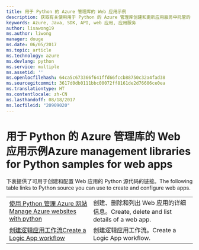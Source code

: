 ```yaml
---
title: 用于 Python 的 Azure 管理库的 Web 应用示例
description: 获取有关使用用于 Python 的 Azure 管理库创建和更新应用服务中托管的 Azure Web 应用的示例代码
keywords: Azure, Java, SDK, API, web 应用, 应用服务
author: lisawong19
ms.author: liwong
manager: douge
ms.date: 06/05/2017
ms.topic: article
ms.technology: azure
ms.devlang: python
ms.service: multiple
ms.assetid: ''
ms.openlocfilehash: 64ca5c673366f641ffd66fccb88750c32a4fad38
ms.sourcegitcommit: 3617d0db0111bbc00072ff8161de2d76606ce0ea
ms.translationtype: HT
ms.contentlocale: zh-CN
ms.lasthandoff: 08/18/2017
ms.locfileid: "20909020"
---
```

# <a name="azure-management-libraries-for-python-samples-for-web-apps"></a><span data-ttu-id="98a36-104">用于 Python 的 Azure 管理库的 Web 应用示例</span><span class="sxs-lookup"><span data-stu-id="98a36-104">Azure management libraries for Python samples for web apps</span></span>

<span data-ttu-id="98a36-105">下表提供了可用于创建和配置 Web 应用的 Python 源代码的链接。</span><span class="sxs-lookup"><span data-stu-id="98a36-105">The following table links to Python source you can use to create and configure web apps.</span></span> 

|||
|---|---|
| <span data-ttu-id="98a36-106">[使用 Python 管理 Azure 网站][1]</span><span class="sxs-lookup"><span data-stu-id="98a36-106">[Manage Azure websites with python][1]</span></span> | <span data-ttu-id="98a36-107">创建、删除和列出 Web 应用的详细信息。</span><span class="sxs-lookup"><span data-stu-id="98a36-107">Create, delete and list details of a web app.</span></span> |
| <span data-ttu-id="98a36-108">[创建逻辑应用工作流][2]</span><span class="sxs-lookup"><span data-stu-id="98a36-108">[Create a Logic App workflow][2]</span></span> | <span data-ttu-id="98a36-109">创建逻辑应用工作流。</span><span class="sxs-lookup"><span data-stu-id="98a36-109">Create a Logic App workflow.</span></span> |

[1]: https://azure.microsoft.com/resources/samples/app-service-web-python-manage
[2]: python-sdk-azure-samples-logic-app-workflow.md


